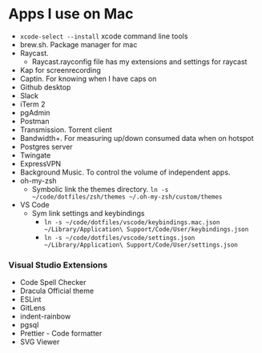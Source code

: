 # Apps I use on Mac

- `xcode-select --install` xcode command line tools
- brew.sh. Package manager for mac
- Raycast.
  - Raycast.rayconfig file has my extensions and settings for raycast
- Kap for screenrecording
- Captin. For knowing when I have caps on
- Github desktop
- Slack
- iTerm 2
- pgAdmin
- Postman
- Transmission. Torrent client
- Bandwidth+. For measuring up/down consumed data when on hotspot
- Postgres server
- Twingate
- ExpressVPN
- Background Music. To control the volume of independent apps.
- oh-my-zsh
  - Symbolic link the themes directory. `ln -s ~/code/dotfiles/zsh/themes ~/.oh-my-zsh/custom/themes`
- VS Code
  - Sym link settings and keybindings
    - `ln -s ~/code/dotfiles/vscode/keybindings.mac.json ~/Library/Application\ Support/Code/User/keybindings.json`
    - `ln -s ~/code/dotfiles/vscode/settings.json ~/Library/Application\ Support/Code/User/settings.json`

### Visual Studio Extensions

- Code Spell Checker
- Dracula Official theme
- ESLint
- GitLens
- indent-rainbow
- pgsql
- Prettier - Code formatter
- SVG Viewer
